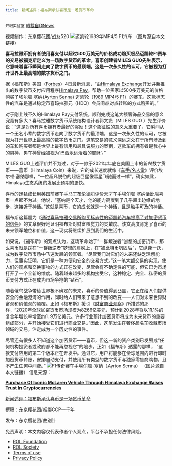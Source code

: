 ```yaml
---
title: 新闻述评：福布斯承认喜币是一场货币革命
---
```

`开眼实验室` [轉載自GNews](https://gnews.org/zh-hans/2158458/)

视频制作：东京樱花团/战友520
![](https://assets.gnews.org/wp-content/uploads/2022/03/20220314F1RacingCar.png)迈凯轮1989年MP4/5 F1汽车
（图片源自本文链接）


**喜马拉雅币拥有者使用喜支付以超过500万美元的价格成功购买极品迈凯轮F1赛车的交易被福克斯定义为一场数字货币的革命。喜币创建者MILES GUO先生表示， 它意味着喜币瞬间走向了数字货币的最顶端，这是一次永久性的认可，它被视为打开世界上最高端的数字货币之门。**

据《福布斯》美国（[Forbes](https://forbes.mc/)）4日最新消息，“由[Himalaya Exchange](https://himalaya.exchange/)开发并新推出的数字货币支付应用程序[Himalaya Pay](https://himalaya-exchange.zendesk.com/hc/zh-cn/categories/360003360498-Himalaya-Pay-%E5%8A%9F%E8%83%BD)，帮助一位买家以500多万美元的价格购买了埃尔顿·塞纳([Ayrton Senna](https://en.wikipedia.org/wiki/Ayrton_Senna)) 迈凯轮（[1989 MP4/5 F1](https://en.wikipedia.org/wiki/McLaren_MP4/5)）的赛车。这款标志性的汽车是通过稳定币喜玛拉雅元（HDO）会员间点对点转账的方式购买的。”

对于刚上线不久的Himalaya Pay支付系统，顺利完成这笔大额奢饰品交易的意义究竟有多大？喜马拉雅数字货币系统结构设计者郭文贵（MILES GUO ）先生评价说：“这是对所有喜币拥有者最好的奖励！这个象征性的意义太重要了，它瞬间从一个无名小辈的数字货币走向了数字货币的最顶端，这是一次永久性的认可，它被视为打开世界上最高端的数字货币之门。这笔交易的意义深远之处在于所有涉及到的车和购买者都是世界上最有信用和最具说服力的案例，这款车的拥有者是我心中的男神，男车神曾经被视为‘巴西永远活着的耶稣’。”

MILES GUO上述评价并不为过，对于一款于2021年年底在美国上市的新兴数字货币——喜币（Himalaya Coin）来说，它的成长速度就像《[车手/名人堂](https://www.formula1.com/en/drivers/hall-of-fame/Ayrton_Senna.html)》评价埃尔顿·塞纳那样，“一位超凡脱俗的超级巨星像彗星飞驰而过一样”。确实如此，Himalaya生态系统的发展比预期的更快。

喜币的迅猛成长用英国前赛车手[马丁布伦德尔](https://en.wikipedia.org/wiki/Martin_Brundle)评价天才车手埃尔顿·塞纳话比喻喜币一点都不为过。他说，“塞纳是个天才，他的能力高度到了几乎超出边缘的地步，这接近于神话。”这就是喜币，它的成长就是一个神话，且是触手可及的神话。

福布斯这篇题为《[通过喜马拉雅交易所购买标志性的迈凯轮汽车提高了对加密货币的信任](https://forbes.mc/article/purchase-of-iconic-mclaren-vehicle-through-himalaya-exchange-raises-trust-in)》的文章很好地证明福布斯对财富嗅觉力的灵敏度。该文高度肯定了喜币的未来领军地位和价值，这一现实将继续扩展到我们的生活中。

如果说，《福布斯》的观点认为，这场革命始于“一群叛逆者”创想的加密货币，那么喜币就是踩在“一群叛逆者”梦想的肩膀上，在“被比特币巩固后”，它纵身一跃，成为数字货币市场中飞速发展的领军者。“尽管我们对它们的未来还缺乏理解能力，但事实证明，它们是一种方便和安全的交易方式。”这一笔大额交易的实现，使人们的观点和交换事物的方式正在改变，尽管会有不确定性的可能，但它已为市场打开了一个全新的维度。随着越来越多的机构接受它，这种稳定、完全、私密的货币支付方式正在成为市场争抢的“钻石”。

随着俄乌战争带给世界极不确定的未来，喜币的价值得到凸显，它正在给人们提供安全的金融港湾的作用，同时给人们带来了意想不到的改变——人们对未来世界财富观和价值观的颠覆。正如《福布斯》援引《[财富商业观察](https://www.fortunebusinessinsights.com/industry-reports/cryptocurrency-market-100149)》所描述的那样，“2020年全球加密货币市场规模为8266亿美元，预计到2028年将以11.1%的复合年增长率增至约1. 9万亿美元。许多行业预计加密货币将成为未来货币的重要组成部分，并开始接受它们进行商业交易。”因此，这笔发生在奢侈品名车收藏市场领域的交易，注定成为一个历史性的事件。

尽管还有很多人不知道这个加密货币——喜币，但这一新的资产类别已发展成“任何机构投资者或政府都不能再忽视它”的地步。正如《福布斯》透露的那样， “这款支付应用的第二个版本正在开发中。通过它，用户将能够在全球范围内进行即时加密货币转账，安排自动支付，并使用所有类型的数字货币与独家零售商购物，且不产生任何中间费。”
![](https://assets.gnews.org/wp-content/uploads/2022/03/20220314Ayrton-Senna.png)F1传奇赛车手埃尔顿-塞纳（Ayrton Senna）
（图片源自本文链接）
信息来源：

[**Purchase Of Iconic McLaren Vehicle Through Himalaya Exchange Raises Trust In Cryptocurrencies**](https://forbes.mc/article/purchase-of-iconic-mclaren-vehicle-through-himalaya-exchange-raises-trust-in)

[新闻述评：福布斯承认喜币是一场货币革命](https://gnews.org/zh-hans/2114804/)

撰稿：东京樱花团/捆绑CCP一千年

发布：东京樱花团/曲别针

 

免责声明：本文内容仅代表作者个人观点，平台不承担任何法律风险。

- [ROL Foundation](https://rolfoundation.org/)
- [ROL Society](https://rolsociety.org/)
- [Terms of use](https://gnews.org/terms-of-use-3/)
- [Privacy Policy](https://gnews.org/privacy-policy/)
